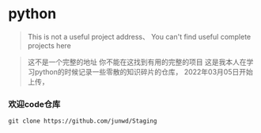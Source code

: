 # python

 > This is not a useful project address、
You can't find useful complete projects here

> 这不是一个完整的地址
> 你不能在这找到有用的完整的项目
> 这是我本人在学习python的时候记录一些零散的知识碎片的仓库，
>2022年03月05日开始上传，


### 欢迎code仓库
```
git clone https://github.com/junwd/Staging
```
